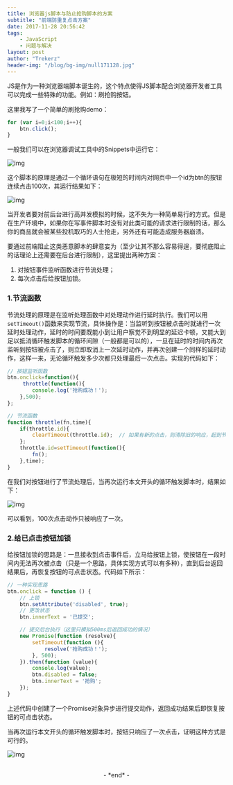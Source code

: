 ```yaml
---
title: 浏览器js脚本与防止抢购脚本的方案
subtitle: "前端防重复点击方案"
date: 2017-11-28 20:56:42
tags: 
	- JavaScript
	- 问题与解决
layout: post
author: "Trekerz"
header-img: "/blog/bg-img/null171128.jpg"
---
```


JS是作为一种浏览器端脚本诞生的，这个特点使得JS脚本配合浏览器开发者工具可以完成一些特殊的功能。例如：刷抢购按钮。

这里我写了一个简单的刷抢购demo：

```js
for (var i=0;i<100;i++){
    btn.click();
}
```

一般我们可以在浏览器调试工具中的Snippets中运行它：

![img](1.png)

这个脚本的原理是通过一个循环语句在极短的时间内对网页中一个id为btn的按钮连续点击100次，其运行结果如下：

![img](2.png)

当开发者要对前后台进行高并发模拟的时候，这不失为一种简单易行的方式。但是在生产环境中，如果你在写事件脚本时没有对此类可能的请求进行限制的话，那么你的商品就会被某些投机取巧的人士抢走，另外还有可能造成服务器崩溃。

要通过前端阻止这类恶意脚本的肆意妄为（至少让其不那么容易得逞，要彻底阻止的话理论上还需要在后台进行限制），这里提出两种方案：

1. 对按钮事件监听函数进行节流处理；
2. 每次点击后给按钮加锁。

### **1.节流函数**

节流处理的原理是在监听处理函数中对处理动作进行延时执行。我们可以用`setTimeout()`函数来实现节流，具体操作是：当监听到按钮被点击时就进行一次延时处理动作，延时的时间要既能小到让用户察觉不到明显的延迟卡顿，又能大到足以抵消循环触发脚本的循环间隙（一般都是可以的），一旦在延时的时间内再次监听到按钮被点击了，则立即取消上一次延时动作，并再次创建一个同样的延时动作，这样一来，无论循环触发多少次都只处理最后一次点击。实现的代码如下：

```js
// 按钮监听函数
btn.onclick=function(){
     throttle(function(){
        console.log('抢购成功！');
    },500);
};

// 节流函数
function throttle(fn,time){
    if(throttle.id){
        clearTimeout(throttle.id);  // 如果有新的点击，则清除旧的响应，起到节流作用
    };
    throttle.id=setTimeout(function(){
        fn();
    },time);
}
```

在我们对按钮进行了节流处理后，当再次运行本文开头的循环触发脚本时，结果如下：

![img](3.png)

可以看到，100次点击动作只被响应了一次。

### **2.给已点击按钮加锁**

给按钮加锁的思路是：一旦接收到点击事件后，立马给按钮上锁，使按钮在一段时间内无法再次被点击（只是一个思路，具体实现方式可以有多种），直到后台返回结果后，再恢复按钮的可点击状态。代码如下所示：

```js
// 一种实现思路
btn.onclick = function () {
    // 上锁
    btn.setAttribute('disabled', true);
    // 更改状态
    btn.innerText = '已提交';

    // 提交后台执行（这里只模拟500ms后返回成功的情况）
    new Promise(function (resolve){
        setTimeout(function (){
         	resolve('抢购成功！');
        }, 500);
    }).then(function (value){
        console.log(value);
        btn.disabled = false;
        btn.innerText = '抢购';
    });
}
```

上述代码中创建了一个Promise对象异步进行提交动作，返回成功结果后即恢复按钮的可点击状态。

当再次运行本文开头的循环触发脚本时，按钮只响应了一次点击，证明这种方式是可行的。

![img](3.png)

<br/>

<center>-&nbsp;*end*&nbsp;-</center>

<br/>